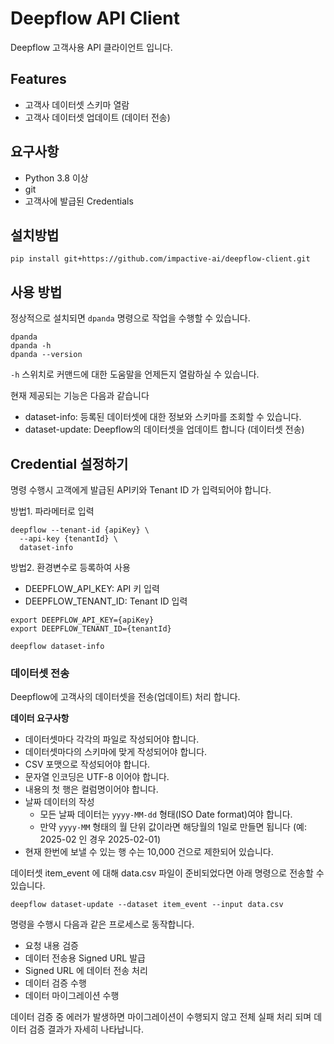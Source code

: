 # Deepflow API Client

Deepflow 고객사용 API 클라이언트 입니다.

## Features

- 고객사 데이터셋 스키마 열람
- 고객사 데이터셋 업데이트 (데이터 전송)

## 요구사항

- Python 3.8 이상
- git
- 고객사에 발급된 Credentials

## 설치방법

```shell
pip install git+https://github.com/impactive-ai/deepflow-client.git 
```

## 사용 방법

정상적으로 설치되면 `dpanda` 명령으로 작업을 수행할 수 있습니다.

```shell
dpanda
dpanda -h
dpanda --version
```

`-h` 스위치로 커맨드에 대한 도움말을 언제든지 열람하실 수 있습니다.

현재 제공되는 기능은 다음과 같습니다

- dataset-info: 등록된 데이터셋에 대한 정보와 스키마를 조회할 수 있습니다.
- dataset-update: Deepflow의 데이터셋을 업데이트 합니다 (데이터셋 전송)

## Credential 설정하기

명령 수행시 고객에게 발급된 API키와 Tenant ID 가 입력되어야 합니다.

방법1. 파라메터로 입력

```shell
deepflow --tenant-id {apiKey} \
  --api-key {tenantId} \
  dataset-info
```

방법2. 환경변수로 등록하여 사용

- DEEPFLOW_API_KEY: API 키 입력
- DEEPFLOW_TENANT_ID: Tenant ID 입력

```shell
export DEEPFLOW_API_KEY={apiKey}
export DEEPFLOW_TENANT_ID={tenantId}

deepflow dataset-info
```


### 데이터셋 전송

Deepflow에 고객사의 데이터셋을 전송(업데이트) 처리 합니다.

**데이터 요구사항**

- 데이터셋마다 각각의 파일로 작성되어야 합니다.
- 데이터셋마다의 스키마에 맞게 작성되어야 합니다.
- CSV 포맷으로 작성되어야 합니다.
- 문자열 인코딩은 UTF-8 이어야 합니다.
- 내용의 첫 행은 컬럼명이어야 합니다.
- 날짜 데이터의 작성
  - 모든 날짜 데이터는 `yyyy-MM-dd` 형태(ISO Date format)여야 합니다.
  - 만약 `yyyy-MM` 형태의 월 단위 값이라면 해당월의 1일로 만들면 됩니다 (예: 2025-02 인 경우 2025-02-01)
- 현재 한번에 보낼 수 있는 행 수는 10,000 건으로 제한되어 있습니다.


데이터셋 item_event 에 대해 data.csv 파일이 준비되었다면 아래 명령으로 전송할 수 있습니다.

```shell
deepflow dataset-update --dataset item_event --input data.csv
```

명령을 수행시 다음과 같은 프로세스로 동작합니다.

- 요청 내용 검증
- 데이터 전송용 Signed URL 발급
- Signed URL 에 데이터 전송 처리
- 데이터 검증 수행
- 데이터 마이그레이션 수행

데이터 검증 중 에러가 발생하면 마이그레이션이 수행되지 않고 전체 실패 처리 되며 데이터 검증 결과가 자세히 나타납니다.
